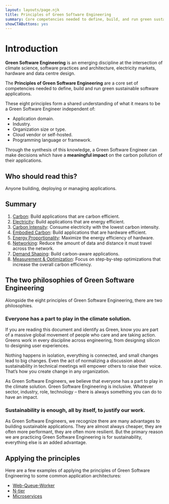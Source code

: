 ```yaml
---
layout: layouts/page.njk
title: Principles of Green Software Engineering
summary: Core competencies needed to define, build, and run green sustainable software applications
showCTAButtons: yes
---
```

# Introduction

**Green Software Engineering** is an emerging discipline at the intersection of climate science, software practices and architecture, electricity markets, hardware and data centre design. 

The **Principles of Green Software Engineering** are a core set of competencies needed to define, build and run green sustainable software applications. 

These eight principles form a shared understanding of what it means to be a Green Software Engineer independent of:

*   Application domain.
*   Industry.
*   Organization size or type.
*   Cloud vendor or self-hosted.
*   Programming language or framework.

Through the synthesis of this knowledge, a Green Software Engineer can make decisions which have a **meaningful impact** on the carbon pollution of their applications.

## Who should read this?

Anyone building, deploying or managing applications.

## Summary

1. [Carbon](principles/carbon/): Build applications that are carbon efficient.
2. [Electricity](principles/electricity/): Build applications that are energy efficient.
3. [Carbon Intensity](principles/carbon-intensity/): Consume electricity with the lowest carbon intensity.
4. [Embodied Carbon](principles/embodied-carbon/): Build applications that are hardware efficient.
5. [Energy Proportionality](principles/energy-proportionality/): Maximize the energy efficiency of hardware.
6. [Networking](principles/networking/): Reduce the amount of data and distance it must travel across the network.
7. [Demand Shaping](principles/demand-shaping/): Build carbon-aware applications.
8. [Measurement & Optimization](principles/measurement/): Focus on step-by-step optimizations that increase the overall carbon efficiency.

## The two philosophies of Green Software Engineering

Alongside the eight principles of Green Software Engineering, there are two philosophies.

### Everyone has a part to play in the climate solution.

If you are reading this document and identify as Green, know you are part of a massive global movement of people who care and are taking action. Greens work in every discipline across engineering, from designing silicon to designing user experiences.

Nothing happens in isolation, everything is connected, and small changes lead to big changes. Even the act of normalizing a discussion about sustainability in technical meetings will empower others to raise their voice. That’s how you create change in any organization.

As Green Software Engineers, we believe that everyone has a part to play in the climate solution. Green Software Engineering is inclusive. Whatever sector, industry, role, technology – there is always something you can do to have an impact.

### Sustainability is enough, all by itself, to justify our work.

As Green Software Engineers, we recognize there are many advantages to building sustainable applications. They are almost always cheaper, they are often more performant, they are often more resilient. But the primary reason we are practicing Green Software Engineering is for sustainability, everything else is an added advantage. 

## Applying the principles

Here are a few examples of applying the principles of Green Software Engineering to some common application architectures:

* [Web-Queue-Worker](principles/applied/web-queue-worker/)
* [N-tier](principles/applied/n-tier/)
* [Microservices](principles/applied/microservices/)